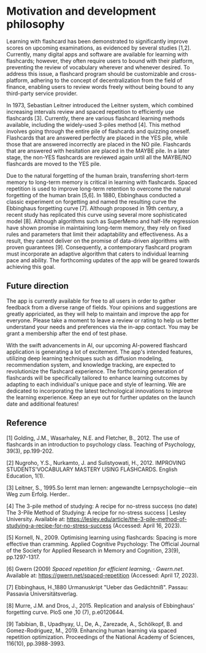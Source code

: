 
# Motivation and development philosophy

Learning with flashcard has been demonstrated to significantly improve scores on upcoming examinations, as evidenced by several studies [1,2]. Currently, many digital apps and software are available for learning with flashcards; however, they often require users to bound with their platform, preventing the review of vocabulary wherever and whenever desired. To address this issue, a flashcard program should be customizable and cross-platform, adhering to the concept of decentralization from the field of finance, enabling users to review words freely without being bound to any third-party service provider. 

In 1973, Sebastian Leitner introduced the Leitner system, which combined increasing intervals review and spaced repetition to efficiently use flashcards [3]. Currently, there are various flashcard learning methods available, including the widely-used 3-piles method [4]. This method involves going through the entire pile of flashcards and quizzing oneself. Flashcards that are answered perfectly are placed in the YES pile, while those that are answered incorrectly are placed in the NO pile. Flashcards that are answered with hesitation are placed in the MAYBE pile. In a later stage, the non-YES flashcards are reviewed again until all the MAYBE/NO flashcards are moved to the YES pile.

Due to the natural forgetting of the human brain, transferring short-term memory to long-term memory is critical in learning with flashcards. Spaced repetition is used to improve long-term retention to overcome the natural forgetting of the human brain [5,6]. In 1880, Ebbinghaus conducted a classic experiment on forgetting and named the resulting curve the Ebbinghaus forgetting curve [7]. Although proposed in 19th century, a recent study has replicated this curve using several more sophisticated model [8]. Although algorithms such as SuperMemo and half-life regression have shown promise in maintaining long-term memory, they rely on fixed rules and parameters that limit their adaptability and effectiveness. As a result, they cannot deliver on the promise of data-driven algorithms with proven guarantees [9]. Consequently, a contemporary flashcard program must incorporate an adaptive algorithm that caters to individual learning pace and ability. The forthcoming updates of the app will be geared towards achieving this goal.


## Future direction

The app is currently available for free to all users in order to gather feedback from a diverse range of fields. Your opinions and suggestions are greatly appriciated, as they will help to maintain and improve the app for everyone. Please take a moment to leave a review or rating to help us better understand your needs and preferences via the in-app contact. You may be grant a membership after the end of test phase.

With the swift advancements in AI, our upcoming AI-powered flashcard application is generating a lot of excitement. The app's intended features, utilizing deep learning techniques such as diffusion modeling, recommendation system, and knowledge tracking, are expected to revolutionize the flashcard experience. The forthcoming generation of flashcards will be specifically tailored to enhance learning outcomes by adapting to each individual's unique pace and style of learning. We are dedicated to incorporating the latest technological innovations to improve the learning experience. Keep an eye out for further updates on the launch date and additional features!


## Reference

[1] Golding, J.M., Wasarhaley, N.E. and Fletcher, B., 2012. The use of flashcards in an introduction to psychology class. Teaching of Psychology, 39(3), pp.199-202.


[2] Nugroho, Y.S., Nurkamto, J. and Sulistyowati, H., 2012. IMPROVING STUDENTS'VOCABULARY MASTERY USING FLASHCARDS. English Education, 1(1).


[3] Leitner, S., 1995.So lernt man lernen: angewandte Lernpsychologie--ein Weg zum Erfolg. Herder..


[4] The 3-pile method of studying: A recipe for no-stress success (no date) The 3-Pile Method of Studying: A recipe for no-stress success | Lesley University. Available at: https://lesley.edu/article/the-3-pile-method-of-studying-a-recipe-for-no-stress-success (Accessed: April 16, 2023).


[5] Kornell, N., 2009. Optimising learning using flashcards: Spacing is more effective than cramming. Applied Cognitive Psychology: The Official Journal of the Society for Applied Research in Memory and Cognition, 23(9), pp.1297-1317.


[6] Gwern (2009) *Spaced repetition for efficient learning*, *· Gwern.net*. Available at: https://gwern.net/spaced-repetition (Accessed: April 17, 2023). 


[7] Ebbinghaus, H.,1880 Urmanuskript "Ueber das Gedächtniß". Passau: Passavia Universitätsverlag.


[8] Murre, J.M. and Dros, J., 2015. Replication and analysis of Ebbinghaus' forgetting curve. PloS one ,10 (7), p.e0120644.


[9] Tabibian, B., Upadhyay, U., De, A., Zarezade, A., Schölkopf, B. and Gomez-Rodriguez, M., 2019. Enhancing human learning via spaced repetition optimization. Proceedings of the National Academy of Sciences, 116(10), pp.3988-3993.
